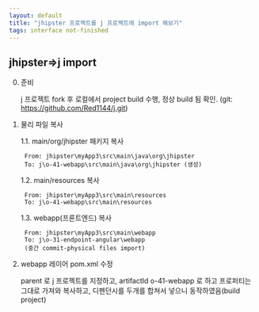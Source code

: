 ```yaml
---
layout: default
title: "jhipster 프로젝트를 j 프로젝트에 import 해보기"
tags: interface not-finished
---
```



## jhipster=>j import

0. 준비

    j 프로젝트 fork 후 로컬에서 project build 수행, 정상 build 됨 확인.
    (git: https://github.com/Red1144/j.git)

1. 물리 파일 복사

    1.1. main/org/jhipster 패키지 복사

        From: jhipster\myApp3\src\main\java\org\jhipster
        To: j\o-41-webapp\src\main\java\org\jhipster (생성)

    1.2. main/resources 복사

        From: jhipster\myApp3\src\main\resources
        To: j\o-41-webapp\src\main\resources

    1.3. webapp(프론트엔드) 복사

        From: jhipster\myApp3\src\main\webapp
        To: j\o-31-endpoint-angular\webapp
        (중간 commit-physical files import)

2. webapp 레이어 pom.xml 수정

    parent 로 j 프로젝트를 지정하고, artifactId o-41-webapp 로 하고 프로퍼티는 그대로 가져와 복사하고, 디펜던시를 두개를 합쳐서 넣으니 동작하였음(build project)
